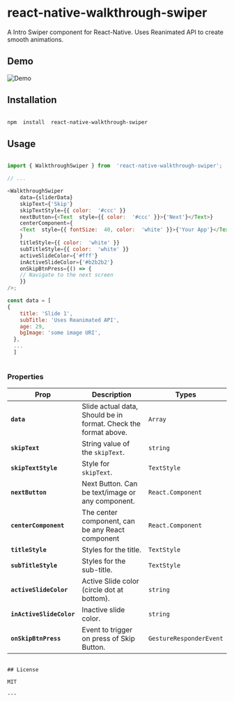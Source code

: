 
# react-native-walkthrough-swiper

  

A Intro Swiper component for React-Native. Uses Reanimated API to create smooth animations.



## Demo

![Demo]((https://github.com/naheed-shamim/react-native-walkthrough-swiper/blob/main/example/assets/demo.gif?raw=true) "Library Demo")

## Installation

  

```sh

npm  install  react-native-walkthrough-swiper

```

  

## Usage

  

```js

import { WalkthroughSwiper } from  'react-native-walkthrough-swiper';

// ...

<WalkthroughSwiper
    data={sliderData}
    skipText={'Skip'}
    skipTextStyle={{ color:  '#ccc' }}
    nextButton={<Text  style={{ color:  '#ccc' }}>{'Next'}</Text>}
    centerComponent={
    <Text  style={{ fontSize:  40, color:  'white' }}>{'Your App'}</Text>
    }
    titleStyle={{ color:  'white' }}
    subTitleStyle={{ color:  'white' }}
    activeSlideColor={'#fff'}
    inActiveSlideColor={'#b2b2b2'}
    onSkipBtnPress={() => {
    // Navigate to the next screen
    }}
/>;

const data = [
{
    title: 'Slide 1',
    subTitle: 'Uses Reanimated API',
    age: 29,
    bgImage: 'some image URI',
  },
  ...
  ]
  
  ```
### Properties

| Prop                     | Description                                                     | Types             |
| ------------------------ | --------------------------------------------------------------- | ----------------- |
| **`data`**               | Slide actual data, Should be in format. Check the format above. | `Array`           |
| **`skipText`**           | String value of the `skipText`.                                 | `string`          |
| **`skipTextStyle`**      | Style for `skipText`.                                           | `TextStyle`       |
| **`nextButton`**         | Next Button. Can be text/image or any component.                | `React.Component` |
| **`centerComponent`**    | The center component, can be any React component                | `React.Component` |
| **`titleStyle`**         | Styles for the title.                                           | `TextStyle`       |
| **`subTitleStyle`**      | Styles for the sub-title.                                       | `TextStyle`       |
| **`activeSlideColor`**   | Active Slide color (circle dot at bottom).                      | `string`          |
| **`inActiveSlideColor`** | Inactive slide color.                                           | `string`          |
| **`onSkipBtnPress`**     | Event to trigger on press of Skip Button.                       | `GestureResponderEvent`           |
```

## License

MIT

---

 
